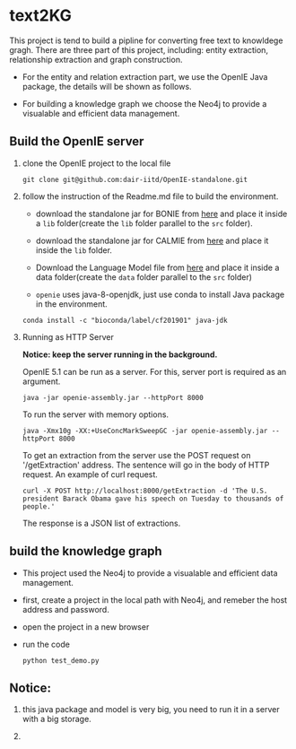 # text2KG


This project is tend to build a pipline for converting free text to knowldege gragh. There are three part of this project, including: entity extraction, relationship extraction and graph construction.


* For the entity and relation extraction part, we use the OpenIE Java package, the details will be shown as follows.

* For building a knowledge graph we choose the Neo4j to provide a visualable and efficient data management.



## Build the OpenIE server

1. clone the OpenIE project to the local file
    ```
    git clone git@github.com:dair-iitd/OpenIE-standalone.git
    ```

2. follow the instruction of the Readme.md file to build the environment.

    * download the standalone jar for BONIE from [here](https://github.com/dair-iitd/OpenIE-standalone/releases/download/v5.0/BONIE.jar) and place it inside a `lib` folder(create the `lib` folder parallel to the `src` folder).

    * download the standalone jar for CALMIE from [here](https://github.com/dair-iitd/OpenIE-standalone/releases/download/v5.0/ListExtractor.jar) and place it inside the `lib` folder.

    * Download the Language Model file from [here](https://drive.google.com/file/d/0B-5EkZMOlIt2cFdjYUJZdGxSREU/view?usp=sharing&resourcekey=0-X_oNJ6r24s_anMGbKKRdQw) and place it inside a data folder(create the `data` folder parallel to the `src` folder)

    * `openie` uses java-8-openjdk, just use conda to install Java package in the environment.

    ```
    conda install -c "bioconda/label/cf201901" java-jdk
    ```

3. Running as HTTP Server

    **Notice: keep the server running in the background.**

    OpenIE 5.1 can be run as a server. For this, server port is required as an argument.
    ```
    java -jar openie-assembly.jar --httpPort 8000
    ```
        
    To run the server with memory options.
    ```
    java -Xmx10g -XX:+UseConcMarkSweepGC -jar openie-assembly.jar --httpPort 8000
    ```
        
    To get an extraction from the server use the POST request on '/getExtraction' address. The sentence will go in the body of HTTP request. An example of curl request.
    ```
    curl -X POST http://localhost:8000/getExtraction -d 'The U.S. president Barack Obama gave his speech on Tuesday to thousands of people.'
    ```
    The response is a JSON list of extractions.

## build the knowledge graph

* This project used the Neo4j to provide a visualable and efficient data management.

* first, create a project in the local path with Neo4j, and remeber the host address and password. 

* open the project in a new browser

* run the code 
    ```
    python test_demo.py
    ```

## Notice:

1. this java package and model is very big, you need to run it in a server with a big storage.

2. 

